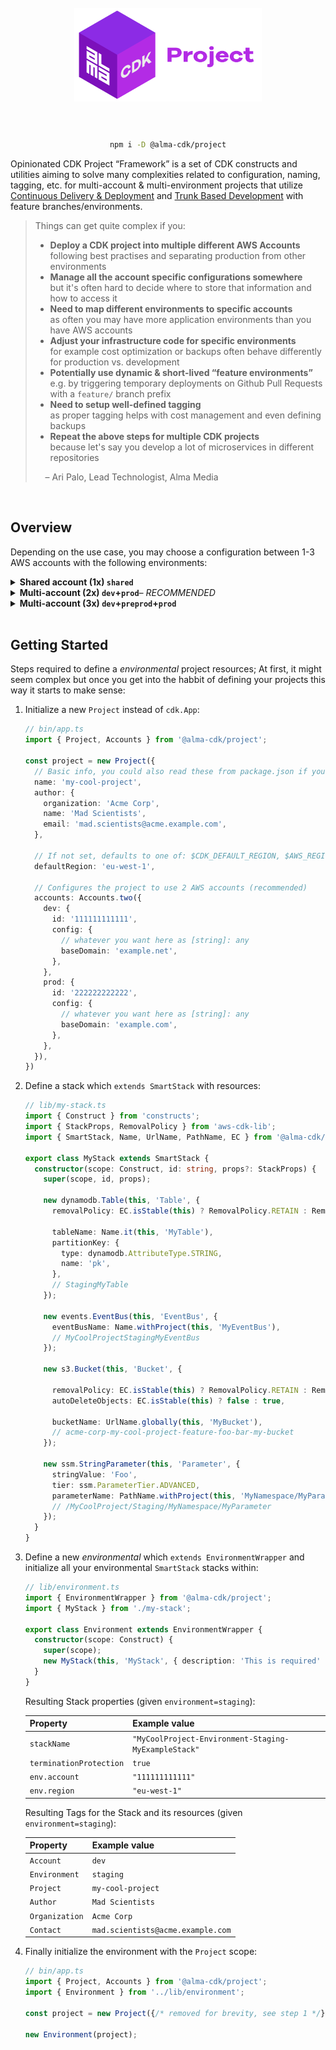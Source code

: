 <div align="center">
	<br/>
	<br/>
  <h1>
	<img width="300" src="assets/alma-cdk-project.svg" alt="Alma CDK Project" />
  <br/>
  <br/>
  </h1>

  ```sh
  npm i -D @alma-cdk/project
  ```

  <div align="left">


  Opinionated CDK Project “Framework” is a set of CDK constructs and utilities aiming to solve many complexities related to configuration, naming, tagging, etc. for multi-account & multi-environment projects that utilize [Continuous Delivery & Deployment](https://continuousdelivery.com/) and [Trunk Based Development](https://trunkbaseddevelopment.com/) with feature branches/environments.

  > Things can get quite complex if you:
  > - **Deploy a CDK project into multiple different AWS Accounts** <br/>following best practises and separating production from other environments
  > - **Manage all the account specific configurations somewhere**<br/>but it's often hard to decide where to store that information and how to access it
  > - **Need to map different environments to specific accounts**<br/>as often you may have more application environments than you have AWS accounts
  > - **Adjust your infrastructure code for specific environments**<br/>for example cost optimization or backups often behave differently for production vs. development
  > - **Potentially use dynamic & short-lived “feature environments”**<br/>e.g. by triggering temporary deployments on Github Pull Requests with a `feature/` branch prefix
  > - **Need to setup well-defined tagging**<br/>as proper tagging helps with cost management and even defining backups
  > - **Repeat the above steps for multiple CDK projects**<br/>because let's say you develop a lot of microservices in different repositories
  >
  > &nbsp;&nbsp;&nbsp;&nbsp;– Ari Palo, Lead Technologist, Alma Media

  </div>
  <br/>
</div>


## Overview

Depending on the use case, you may choose a configuration between 1-3 AWS accounts with the following environments:


<details><summary><strong>Shared account (1x) <code>shared</code></strong></summary>
<br/>

> ![default-multi](assets/accounts-1x.svg)

<br/>
</details>

<details><summary><strong>Multi-account (2x) <code>dev</code>+<code>prod</code></strong><i>– RECOMMENDED</i></summary>
<br/>

> ![default-multi](assets/accounts-2x.svg)

<br/>
</details>

<details><summary><strong>Multi-account (3x) <code>dev</code>+<code>preprod</code>+<code>prod</code></strong></summary>
<br/>

> ![default-multi](assets/accounts-3x.svg)

<br/>
</details>

<br/>

## Getting Started

Steps required to define a _environmental_ project resources; At first, it might seem complex but once you get into the habbit of defining your projects this way it starts to make sense:

1. Initialize a new `Project` instead of `cdk.App`:

    ```ts
    // bin/app.ts
    import { Project, Accounts } from '@alma-cdk/project';

    const project = new Project({
      // Basic info, you could also read these from package.json if you want
      name: 'my-cool-project',
      author: {
        organization: 'Acme Corp',
        name: 'Mad Scientists',
        email: 'mad.scientists@acme.example.com',
      },

      // If not set, defaults to one of: $CDK_DEFAULT_REGION, $AWS_REGION or us-east-1
      defaultRegion: 'eu-west-1',

      // Configures the project to use 2 AWS accounts (recommended)
      accounts: Accounts.two({
        dev: {
          id: '111111111111',
          config: {
            // whatever you want here as [string]: any
            baseDomain: 'example.net',
          },
        },
        prod: {
          id: '222222222222',
          config: {
            // whatever you want here as [string]: any
            baseDomain: 'example.com',
          },
        },
      }),
    })
    ```

2. Define a stack which `extends SmartStack` with resources:
    ```ts
    // lib/my-stack.ts
    import { Construct } from 'constructs';
    import { StackProps, RemovalPolicy } from 'aws-cdk-lib';
    import { SmartStack, Name, UrlName, PathName, EC } from '@alma-cdk/project';

    export class MyStack extends SmartStack {
      constructor(scope: Construct, id: string, props?: StackProps) {
        super(scope, id, props);

        new dynamodb.Table(this, 'Table', {
          removalPolicy: EC.isStable(this) ? RemovalPolicy.RETAIN : RemovalPolicy.DESTROY,

          tableName: Name.it(this, 'MyTable'),
          partitionKey: {
            type: dynamodb.AttributeType.STRING,
            name: 'pk',
          },
          // StagingMyTable
        });

        new events.EventBus(this, 'EventBus', {
          eventBusName: Name.withProject(this, 'MyEventBus'),
          // MyCoolProjectStagingMyEventBus
        });

        new s3.Bucket(this, 'Bucket', {

          removalPolicy: EC.isStable(this) ? RemovalPolicy.RETAIN : RemovalPolicy.DESTROY,
          autoDeleteObjects: EC.isStable(this) ? false : true,

          bucketName: UrlName.globally(this, 'MyBucket'),
          // acme-corp-my-cool-project-feature-foo-bar-my-bucket
        });

        new ssm.StringParameter(this, 'Parameter', {
          stringValue: 'Foo',
          tier: ssm.ParameterTier.ADVANCED,
          parameterName: PathName.withProject(this, 'MyNamespace/MyParameter'),
          // /MyCoolProject/Staging/MyNamespace/MyParameter
        });
      }
    }
    ```

3. Define a new _environmental_ which `extends EnvironmentWrapper` and initialize all your environmental `SmartStack` stacks within:

    ```ts
    // lib/environment.ts
    import { EnvironmentWrapper } from '@alma-cdk/project';
    import { MyStack } from './my-stack';

    export class Environment extends EnvironmentWrapper {
      constructor(scope: Construct) {
        super(scope);
        new MyStack(this, 'MyStack', { description: 'This is required' });
      }
    }
    ```

    Resulting Stack properties (given `environment=staging`):

    |        Property         |                    Example value                     |
    | :---------------------- | :--------------------------------------------------- |
    | `stackName`             | `"MyCoolProject-Environment-Staging-MyExampleStack"` |
    | `terminationProtection` | `true`                                               |
    | `env.account`           | `"111111111111"`                                     |
    | `env.region`            | `"eu-west-1"`                                        |

    Resulting Tags for the Stack and its resources (given `environment=staging`):

    |        Property         |           Example value           |
    | :---------------------- | :-------------------------------- |
    | `Account`               | `dev`                             |
    | `Environment`           | `staging`                         |
    | `Project`               | `my-cool-project`                 |
    | `Author`                | `Mad Scientists`                  |
    | `Organization`          | `Acme Corp`                       |
    | `Contact`               | `mad.scientists@acme.example.com` |

4. Finally initialize the environment with the `Project` scope:

    ```ts
    // bin/app.ts
    import { Project, Accounts } from '@alma-cdk/project';
    import { Environment } from '../lib/environment';

    const project = new Project({/* removed for brevity, see step 1 */})

    new Environment(project);
    ```
